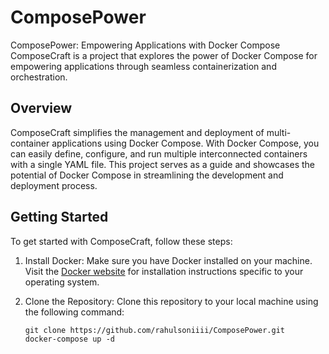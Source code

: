 # ComposePower
ComposePower: Empowering Applications with Docker Compose
ComposeCraft is a project that explores the power of Docker Compose for empowering applications through seamless containerization and orchestration.

## Overview

ComposeCraft simplifies the management and deployment of multi-container applications using Docker Compose. With Docker Compose, you can easily define, configure, and run multiple interconnected containers with a single YAML file. This project serves as a guide and showcases the potential of Docker Compose in streamlining the development and deployment process.

## Getting Started

To get started with ComposeCraft, follow these steps:

1. Install Docker: Make sure you have Docker installed on your machine. Visit the [Docker website](https://www.docker.com/) for installation instructions specific to your operating system.

2. Clone the Repository: Clone this repository to your local machine using the following command:

   ```shell
   git clone https://github.com/rahulsoniiii/ComposePower.git
   docker-compose up -d
   ``` 
